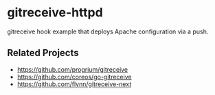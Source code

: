 # gitreceive-httpd


gitreceive hook example that deploys Apache configuration via a push.

## Related Projects

 * https://github.com/progrium/gitreceive
 * https://github.com/coreos/go-gitreceive
 * https://github.com/flynn/gitreceive-next
